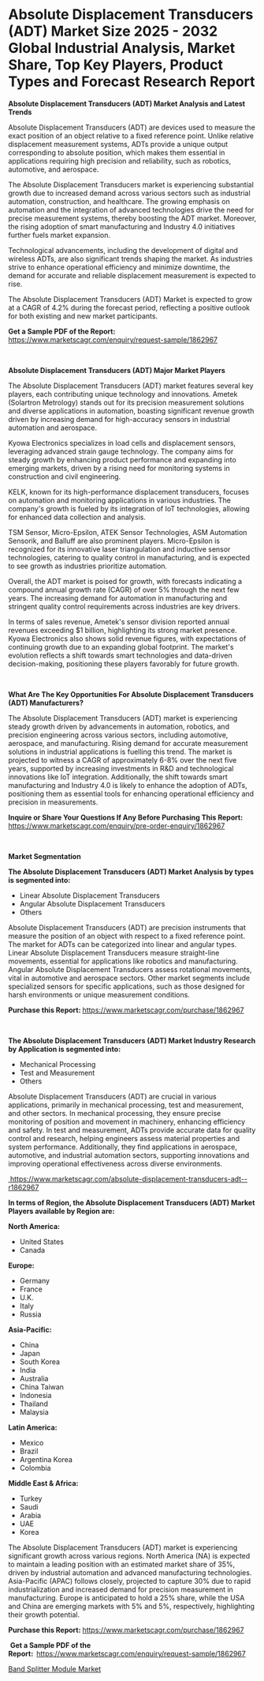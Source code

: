 <p><h1>Absolute Displacement Transducers (ADT) Market Size 2025 - 2032 Global Industrial Analysis, Market Share, Top Key Players, Product Types and Forecast Research Report</h1></p><p><strong>Absolute Displacement Transducers (ADT) Market Analysis and Latest Trends</strong></p>
<p><p>Absolute Displacement Transducers (ADT) are devices used to measure the exact position of an object relative to a fixed reference point. Unlike relative displacement measurement systems, ADTs provide a unique output corresponding to absolute position, which makes them essential in applications requiring high precision and reliability, such as robotics, automotive, and aerospace.</p><p>The Absolute Displacement Transducers market is experiencing substantial growth due to increased demand across various sectors such as industrial automation, construction, and healthcare. The growing emphasis on automation and the integration of advanced technologies drive the need for precise measurement systems, thereby boosting the ADT market. Moreover, the rising adoption of smart manufacturing and Industry 4.0 initiatives further fuels market expansion.</p><p>Technological advancements, including the development of digital and wireless ADTs, are also significant trends shaping the market. As industries strive to enhance operational efficiency and minimize downtime, the demand for accurate and reliable displacement measurement is expected to rise.</p><p>The Absolute Displacement Transducers (ADT) Market is expected to grow at a CAGR of 4.2% during the forecast period, reflecting a positive outlook for both existing and new market participants.</p></p>
<p><strong>Get a Sample PDF of the Report:&nbsp;</strong> <a href="https://www.marketscagr.com/enquiry/request-sample/1862967?utm_campaign=2008&utm_medium=2&utm_source=Github&utm_content=ia&utm_term=13022025&utm_id=absolute-displacement-transducers-adt">https://www.marketscagr.com/enquiry/request-sample/1862967</a></p>
<p>&nbsp;</p>
<p><strong>Absolute Displacement Transducers (ADT) Major Market Players</strong></p>
<p><p>The Absolute Displacement Transducers (ADT) market features several key players, each contributing unique technology and innovations. Ametek (Solartron Metrology) stands out for its precision measurement solutions and diverse applications in automation, boasting significant revenue growth driven by increasing demand for high-accuracy sensors in industrial automation and aerospace.</p><p>Kyowa Electronics specializes in load cells and displacement sensors, leveraging advanced strain gauge technology. The company aims for steady growth by enhancing product performance and expanding into emerging markets, driven by a rising need for monitoring systems in construction and civil engineering.</p><p>KELK, known for its high-performance displacement transducers, focuses on automation and monitoring applications in various industries. The company's growth is fueled by its integration of IoT technologies, allowing for enhanced data collection and analysis.</p><p>TSM Sensor, Micro-Epsilon, ATEK Sensor Technologies, ASM Automation Sensorik, and Balluff are also prominent players. Micro-Epsilon is recognized for its innovative laser triangulation and inductive sensor technologies, catering to quality control in manufacturing, and is expected to see growth as industries prioritize automation.</p><p>Overall, the ADT market is poised for growth, with forecasts indicating a compound annual growth rate (CAGR) of over 5% through the next few years. The increasing demand for automation in manufacturing and stringent quality control requirements across industries are key drivers. </p><p>In terms of sales revenue, Ametek's sensor division reported annual revenues exceeding $1 billion, highlighting its strong market presence. Kyowa Electronics also shows solid revenue figures, with expectations of continuing growth due to an expanding global footprint. The market's evolution reflects a shift towards smart technologies and data-driven decision-making, positioning these players favorably for future growth.</p></p>
<p>&nbsp;</p>
<p><strong>What Are The Key Opportunities For Absolute Displacement Transducers (ADT) Manufacturers?</strong></p>
<p><p>The Absolute Displacement Transducers (ADT) market is experiencing steady growth driven by advancements in automation, robotics, and precision engineering across various sectors, including automotive, aerospace, and manufacturing. Rising demand for accurate measurement solutions in industrial applications is fuelling this trend. The market is projected to witness a CAGR of approximately 6-8% over the next five years, supported by increasing investments in R&D and technological innovations like IoT integration. Additionally, the shift towards smart manufacturing and Industry 4.0 is likely to enhance the adoption of ADTs, positioning them as essential tools for enhancing operational efficiency and precision in measurements.</p></p>
<p><strong>Inquire or Share Your Questions If Any Before Purchasing This Report:</strong> <a href="https://www.marketscagr.com/enquiry/pre-order-enquiry/1862967?utm_campaign=2008&utm_medium=2&utm_source=Github&utm_content=ia&utm_term=13022025&utm_id=absolute-displacement-transducers-adt">https://www.marketscagr.com/enquiry/pre-order-enquiry/1862967</a></p>
<p>&nbsp;</p>
<p><strong>Market Segmentation</strong></p>
<p><strong>The Absolute Displacement Transducers (ADT) Market Analysis by types is segmented into:</strong></p>
<p><ul><li>Linear Absolute Displacement Transducers</li><li>Angular Absolute Displacement Transducers</li><li>Others</li></ul></p>
<p><p>Absolute Displacement Transducers (ADT) are precision instruments that measure the position of an object with respect to a fixed reference point. The market for ADTs can be categorized into linear and angular types. Linear Absolute Displacement Transducers measure straight-line movements, essential for applications like robotics and manufacturing. Angular Absolute Displacement Transducers assess rotational movements, vital in automotive and aerospace sectors. Other market segments include specialized sensors for specific applications, such as those designed for harsh environments or unique measurement conditions.</p></p>
<p><strong>Purchase this Report:&nbsp;</strong><a href="https://www.marketscagr.com/purchase/1862967?utm_campaign=2008&utm_medium=2&utm_source=Github&utm_content=ia&utm_term=13022025&utm_id=absolute-displacement-transducers-adt">https://www.marketscagr.com/purchase/1862967</a></p>
<p>&nbsp;</p>
<p><strong>The Absolute Displacement Transducers (ADT) Market Industry Research by Application is segmented into:</strong></p>
<p><ul><li>Mechanical Processing</li><li>Test and Measurement</li><li>Others</li></ul></p>
<p><p>Absolute Displacement Transducers (ADT) are crucial in various applications, primarily in mechanical processing, test and measurement, and other sectors. In mechanical processing, they ensure precise monitoring of position and movement in machinery, enhancing efficiency and safety. In test and measurement, ADTs provide accurate data for quality control and research, helping engineers assess material properties and system performance. Additionally, they find applications in aerospace, automotive, and industrial automation sectors, supporting innovations and improving operational effectiveness across diverse environments.</p></p>
<p><a href="https://www.marketscagr.com/absolute-displacement-transducers-adt--r1862967?utm_campaign=2008&utm_medium=2&utm_source=Github&utm_content=ia&utm_term=13022025&utm_id=absolute-displacement-transducers-adt">&nbsp;https://www.marketscagr.com/absolute-displacement-transducers-adt--r1862967</a></p>
<p><strong>In terms of Region, the Absolute Displacement Transducers (ADT) Market Players available by Region are:</strong></p>
<p>
    <p> <strong> North America: </strong>
        <ul>
            <li>United States</li>
            <li>Canada</li>
        </ul>
        </p> 
    <p> <strong> Europe: </strong>
        <ul>
            <li>Germany</li>
            <li>France</li>
            <li>U.K.</li>
            <li>Italy</li>
            <li>Russia</li>
        </ul>
        </p> 
    <p> <strong> Asia-Pacific: </strong>
        <ul>
            <li>China</li>
            <li>Japan</li>
            <li>South Korea</li>
            <li>India</li>
            <li>Australia</li>
            <li>China Taiwan</li>
            <li>Indonesia</li>
            <li>Thailand</li>
            <li>Malaysia</li>
        </ul>
        </p> 
    <p> <strong> Latin America: </strong>
        <ul>
            <li>Mexico</li>
            <li>Brazil</li>
            <li>Argentina Korea</li>
            <li>Colombia</li>
        </ul>
        </p> 
    <p> <strong> Middle East & Africa: </strong>
        <ul>
            <li>Turkey</li>
            <li>Saudi</li>
            <li>Arabia</li>
            <li>UAE</li>
            <li>Korea</li>
        </ul>
    </p>
    </p>
<p><p>The Absolute Displacement Transducers (ADT) market is experiencing significant growth across various regions. North America (NA) is expected to maintain a leading position with an estimated market share of 35%, driven by industrial automation and advanced manufacturing technologies. Asia-Pacific (APAC) follows closely, projected to capture 30% due to rapid industrialization and increased demand for precision measurement in manufacturing. Europe is anticipated to hold a 25% share, while the USA and China are emerging markets with 5% and 5%, respectively, highlighting their growth potential.</p></p>
<p><strong>Purchase this Report: </strong><a href="https://www.marketscagr.com/purchase/1862967?utm_campaign=2008&utm_medium=2&utm_source=Github&utm_content=ia&utm_term=13022025&utm_id=absolute-displacement-transducers-adt">https://www.marketscagr.com/purchase/1862967</a></p>
<p>&nbsp;<strong>Get a Sample PDF of the Report:&nbsp;&nbsp;</strong><a href="https://www.marketscagr.com/enquiry/request-sample/1862967?utm_campaign=2008&utm_medium=2&utm_source=Github&utm_content=ia&utm_term=13022025&utm_id=absolute-displacement-transducers-adt">https://www.marketscagr.com/enquiry/request-sample/1862967</a></p>
<p><strong></strong></p>
<p><p><a href="https://github.com/PeterParrish5/Market-Research-Report-List-7/blob/main/band-splitter-module-market.md?utm_campaign=2008&utm_medium=2&utm_source=Github&utm_content=ia&utm_term=13022025&utm_id=absolute-displacement-transducers-adt">Band Splitter Module Market</a></p></p>
